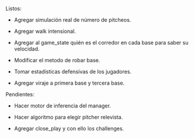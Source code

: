 Listos: 
- Agregar simulación real de número de pitcheos.

- Agregar walk intensional.

- Agregar al game_state quién es el corredor en cada base para saber su velocidad.

- Modificar el metodo de robar base.

- Tomar estadísticas defensivas de los jugadores.

- Agregar viraje a primera base y tercera base.

Pendientes:



- Hacer motor de inferencia del manager.

- Hacer algoritmo para elegir pitcher relevista.


- Agregar close_play y con ello los challenges.
